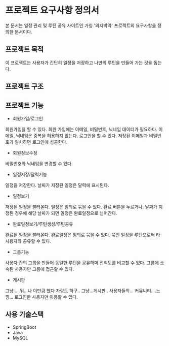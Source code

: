 프로젝트 요구사항 정의서
=======================
본 문서는 일정 관리 및 루틴 공유 사이트인 가칭 '의지박약' 프로젝트의 요구사항을 정의한 문서이다.

프로젝트 목적
------------
이 프로젝트는 사용자가 간단히 일정을 저장하고 나만의 루틴을 만들어 가는 것을 돕는다.


프로젝트 구조
------------

프로젝트 기능
------------
- 회원가입/로그인

회원가입을 할 수 있다.
회원 가입에는 이메일, 비밀번호, 닉네임 데이터가 필요하다.
이메일, 닉네임은 중복을 허용하지 않는다.
로그인을 할 수 있다.
저장된 이메일과 비밀번호가 일치하면 로그인에 성공한다.

- 회원정보수정

비밀번호와 닉네임을 변경할 수 있다.

- 일정저장/달력기능

일정을 저장한다.
날짜가 지정된 일정은 달력에 표시된다.

- 일정보기

저장된 일정을 불러온다.
일정은 임의로 묶을 수 있다.
완료 버튼을 누르거나, 날짜가 지정된 경우에 해당 날짜가 되면 일정은 완료일정으로 넘어간다.

- 완료일정보기/루틴생성/루틴공유

완료된 일정을 불러온다.
완료일정은 임의로 묶을 수 있다.
묶인 일정을 루틴으로써 타 사용자와 공유할 수 있다.

- 그룹기능

사용자 간의 그룹을 만들어 동일한 루틴을 공유하며 진척도를 비교할 수 있다.
그룹에 소속된 사용자만 그룹에 접근할 수 있다.

- 게시판

그냥.....뭐...나 이만큼 했다 자랑도 하구..
그냥...게시판..
사용자들의... 커뮤니티....느낌...
로그인한 사용자만 이용할 수 있다.

사용 기술스택
------------
- SpringBoot
- Java
- MySQL
